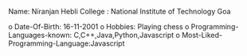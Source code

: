 Name: Niranjan Hebli
College : National  Institute of Technology Goa 

o Date-Of-Birth: 16-11-2001
o Hobbies: Playing chess
o Programming-Languages-known: C,C++,Java,Python,Javascript
o Most-Liked-Programming-Language:Javascript
